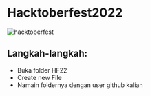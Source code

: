 # Hacktoberfest2022
![hacktoberfest](https://user-images.githubusercontent.com/47811548/194743430-01d0725f-9558-41aa-a529-fc93cc5ae800.png)

## Langkah-langkah:

- Buka folder HF22
- Create new File
- Namain foldernya dengan user github kalian
